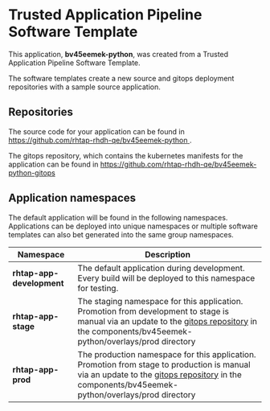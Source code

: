 # Trusted Application Pipeline Software Template

This application, **bv45eemek-python**, was created from a Trusted Application Pipeline Software Template.

The software templates create a new source and gitops deployment repositories with a sample source application. 

## Repositories

The source code for your application can be found in [https://github.com/rhtap-rhdh-qe/bv45eemek-python ](https://github.com/rhtap-rhdh-qe/bv45eemek-python ).
 
The gitops repository, which contains the kubernetes manifests for the application can be found in 
[https://github.com/rhtap-rhdh-qe/bv45eemek-python-gitops ](https://github.com/rhtap-rhdh-qe/bv45eemek-python-gitops ) 

## Application namespaces 

The default application will be found in the following namespaces. Applications can be deployed into unique namespaces or multiple software templates can also bet generated into the same group namespaces.  

|  Namespace   |  Description   |  
| -------- | -------- |   
| **rhtap-app-development** | The default application during development. Every build will be deployed to this namespace for testing. | 
| **rhtap-app-stage** | The staging namespace for this application. Promotion from development to stage is manual via an update to the [gitops repository](https://github.com/rhtap-rhdh-qe/bv45eemek-python-gitops ) in the components/bv45eemek-python/overlays/prod directory |  
| **rhtap-app-prod** | The production namespace for this application. Promotion from stage to production is manual via an update to the [gitops repository](https://github.com/rhtap-rhdh-qe/bv45eemek-python-gitops ) in the components/bv45eemek-python/overlays/prod directory | 